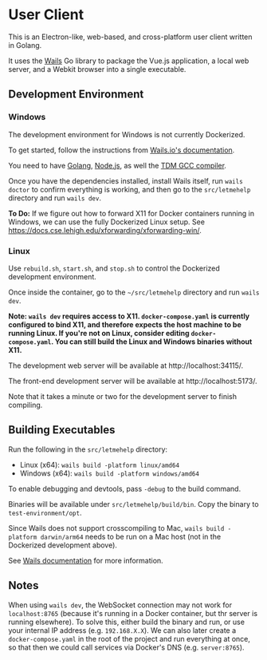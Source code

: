 # User Client

This is an Electron-like, web-based, and cross-platform user client written in Golang.

It uses the [Wails](https://wails.io/) Go library to package the Vue.js application, a local web server, and a Webkit
browser into a single executable.

## Development Environment

### Windows

The development environment for Windows is not currently Dockerized.

To get started, follow the instructions from [Wails.io's documentation](https://wails.io/docs/gettingstarted/installation).

You need to have [Golang](https://go.dev/doc/install), [Node.js](https://nodejs.org/en/download/package-manager), as well the [TDM GCC compiler](
https://jmeubank.github.io/tdm-gcc/).

Once you have the dependencies installed, install Wails itself, run `wails doctor` to confirm everything is working,
and then go to the `src/letmehelp` directory and run `wails dev`.

**To Do:** If we figure out how to forward X11 for Docker containers running in Windows, we can use the fully Dockerized Linux setup. See https://docs.cse.lehigh.edu/xforwarding/xforwarding-win/.

### Linux

Use `rebuild.sh`, `start.sh`, and `stop.sh` to control the Dockerized development environment.

Once inside the container, go to the `~/src/letmehelp` directory and run `wails dev`.

**Note: `wails dev` requires access to X11. `docker-compose.yaml` is currently configured to bind X11, and therefore
expects the host machine to be running Linux. If you're not on Linux, consider editing `docker-compose.yaml`.
You can still build the Linux and Windows binaries without X11.**

The development web server will be available at http://localhost:34115/.

The front-end development server will be available at http://localhost:5173/.

Note that it takes a minute or two for the development server to finish compiling.

## Building Executables

Run the following in the `src/letmehelp` directory:

* Linux (x64): `wails build -platform linux/amd64`
* Windows (x64): `wails build -platform windows/amd64`

To enable debugging and devtools, pass `-debug` to the build command.

Binaries will be available under `src/letmehelp/build/bin`.
Copy the binary to `test-environment/opt`.

Since Wails does not support crosscompiling to Mac, `wails build -platform darwin/arm64` needs to be run
on a Mac host (not in the Dockerized development above).

See [Wails documentation](https://wails.io/docs/reference/cli#platforms) for more information.

## Notes

When using `wails dev`, the WebSocket connection may not work for `localhost:8765` (because it's running in a Docker
container, but thr server is running elsewhere).
To solve this, either build the binary and run, or use your internal IP address  (e.g. `192.168.X.X`).
We can also later create a `docker-compose.yaml` in the root of the project and run everything
at once, so that then we could call services via Docker's DNS (e.g. `server:8765`).